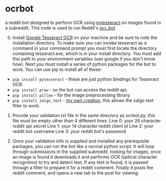 # ocrbot
a reddit bot designed to perform OCR using [pytesseract](https://github.com/madmaze/pytesseract) on images found in a subreddit. This code is used to run Reddit's [ocr_bot](https://www.reddit.com/user/ocr_bot/)

0. Install [Google Tesseract OCR](https://github.com/tesseract-ocr/tesseract) on your machine and be sure to note the installation directory. To make sure you can invoke tesseract as a command in your command prompt you must first locate the directory containing tesseract.exe, which is in your install directory. You must add this path to your environment variables (use google if you don't know how). Next you must install a series of python packages for the bot to work. You can use pip to install all of these:
* ```pip install pytesseract``` - these are just python bindings for Tesseract OCR.   
* ```pip install praw```        - so the bot can access the reddit api.
* ```pip install pillow```      - for the image preprocessing library.
* ```pip install zalgo_text```  - [my own creation](https://github.com/gregoryneal/zalgo), this allows the zalgo text filter to work.

1. Provide your validation.txt file in the same directory as ocrbot.py, this file must be empty other than 4 different lines:
  Line 0: your 26 character reddit api secret
  Line 1: your 14 character reddit client id
  Line 2: your reddit bot username
  Line 3: your reddit bot's password
  
2. Once your validation info is supplied and installed any prerequisite packages, you can run the bot like a normal python script.
It will loop through submissions in the supplied subreddit, looking for images, once an image is found it downloads it and performs OCR (optical character recognition) to try and detect text. If any text is found, it is passed through a filter to prepare it for a reddit comment. Finally it posts the reddit comment, and opens a new tab to the post for viewing.
